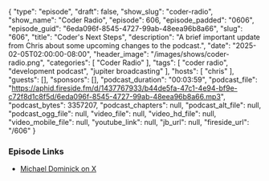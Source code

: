 {
  "type": "episode",
  "draft": false,
  "show_slug": "coder-radio",
  "show_name": "Coder Radio",
  "episode": 606,
  "episode_padded": "0606",
  "episode_guid": "6eda096f-8545-4727-99ab-48eea96b8a66",
  "slug": "606",
  "title": "Coder's Next Steps",
  "description": "A brief important update from Chris about some upcoming changes to the podcast.",
  "date": "2025-02-05T02:00:00-08:00",
  "header_image": "/images/shows/coder-radio.png",
  "categories": [
    "Coder Radio"
  ],
  "tags": [
    "coder radio",
    "development podcast",
    "jupiter broadcasting"
  ],
  "hosts": [
    "chris"
  ],
  "guests": [],
  "sponsors": [],
  "podcast_duration": "00:03:59",
  "podcast_file": "https://aphid.fireside.fm/d/1437767933/b44de5fa-47c1-4e94-bf9e-c72f8d1c8f5d/6eda096f-8545-4727-99ab-48eea96b8a66.mp3",
  "podcast_bytes": 3357207,
  "podcast_chapters": null,
  "podcast_alt_file": null,
  "podcast_ogg_file": null,
  "video_file": null,
  "video_hd_file": null,
  "video_mobile_file": null,
  "youtube_link": null,
  "jb_url": null,
  "fireside_url": "/606"
}


### Episode Links

  * [Michael Dominick on X](https://x.com/dominucco "Michael Dominick on X")


